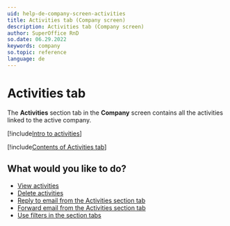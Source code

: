 ```yaml
---
uid: help-de-company-screen-activities
title: Activities tab (Company screen)
description: Activities tab (Company screen)
author: SuperOffice RnD
so.date: 06.29.2022
keywords: company
so.topic: reference
language: de
---
```


# Activities tab

The **Activities** section tab in the **Company** screen contains all the activities linked to the active company.

[!include[Intro to activities](../../../learn/includes/intro-activities.md)]

[!include[Contents of Activities tab](../../../learn/includes/activities-tab.md)]

## What would you like to do?

* [View activities][1]
* [Delete activities][2]
* [Reply to email from the Activities section tab][3]
* [Forward email from the Activities section tab][4]
* [Use filters in the section tabs][5]

<!-- Referenced links -->
[1]: ../../../learn/activity/view-activities.md
[2]: ../../../learn/activity/delete-activities-contact.md
[3]: ../../../learn/activity/replying-to-email-from-activities-section-tab.md
[4]: ../../../learn/activity/forwarding-email-from-activities-section-tab.md
[5]: ../../../learn/getting-started/use-filters-in-section-tabs.md

<!-- Referenced images -->

